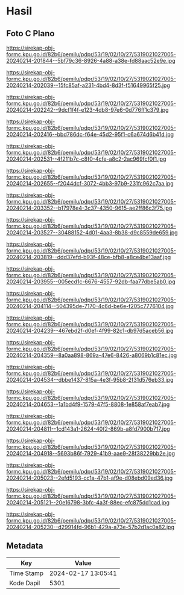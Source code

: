 # Hasil

## Foto C Plano

https://sirekap-obj-formc.kpu.go.id/82b6/pemilu/pdpr/53/19/02/10/27/5319021027005-20240214-201844--5bf79c36-8926-4a88-a38e-fd88aac52e9e.jpg

https://sirekap-obj-formc.kpu.go.id/82b6/pemilu/pdpr/53/19/02/10/27/5319021027005-20240214-202039--15fc85af-a231-4bd4-8d3f-f51649965f25.jpg

https://sirekap-obj-formc.kpu.go.id/82b6/pemilu/pdpr/53/19/02/10/27/5319021027005-20240214-202242--9dcf1f4f-e123-4db8-97e6-0d776ff1c379.jpg

https://sirekap-obj-formc.kpu.go.id/82b6/pemilu/pdpr/53/19/02/10/27/5319021027005-20240214-202416--bbd786dc-f64e-45d2-95f1-c6a674d6b41d.jpg

https://sirekap-obj-formc.kpu.go.id/82b6/pemilu/pdpr/53/19/02/10/27/5319021027005-20240214-202531--4f211b7c-c8f0-4cfe-a8c2-2ac969fcf0f1.jpg

https://sirekap-obj-formc.kpu.go.id/82b6/pemilu/pdpr/53/19/02/10/27/5319021027005-20240214-202655--f2044dcf-3072-4bb3-97b9-231fc962c7aa.jpg

https://sirekap-obj-formc.kpu.go.id/82b6/pemilu/pdpr/53/19/02/10/27/5319021027005-20240214-203352--b17978e4-3c37-4350-9615-ae2ff86c3f75.jpg

https://sirekap-obj-formc.kpu.go.id/82b6/pemilu/pdpr/53/19/02/10/27/5319021027005-20240214-203527--30488152-4d01-4aa3-8b38-d9c8559de659.jpg

https://sirekap-obj-formc.kpu.go.id/82b6/pemilu/pdpr/53/19/02/10/27/5319021027005-20240214-203819--ddd37efd-b93f-48ce-bfb8-a8ce4be13aaf.jpg

https://sirekap-obj-formc.kpu.go.id/82b6/pemilu/pdpr/53/19/02/10/27/5319021027005-20240214-203955--005ecd1c-6676-4557-92db-faa77dbe5ab0.jpg

https://sirekap-obj-formc.kpu.go.id/82b6/pemilu/pdpr/53/19/02/10/27/5319021027005-20240214-204114--504395de-7170-4c6d-be6e-f205c7776104.jpg

https://sirekap-obj-formc.kpu.go.id/82b6/pemilu/pdpr/53/19/02/10/27/5319021027005-20240214-204239--467ebd2f-d0ef-4f99-82c1-db97d5aceb56.jpg

https://sirekap-obj-formc.kpu.go.id/82b6/pemilu/pdpr/53/19/02/10/27/5319021027005-20240214-204359--8a0aa898-869a-47e6-8426-a8069b1c81ec.jpg

https://sirekap-obj-formc.kpu.go.id/82b6/pemilu/pdpr/53/19/02/10/27/5319021027005-20240214-204534--dbbe1437-815a-4e3f-95b8-2f31d576eb33.jpg

https://sirekap-obj-formc.kpu.go.id/82b6/pemilu/pdpr/53/19/02/10/27/5319021027005-20240214-204653--1a1bd4f9-1579-47f5-8808-1e858af7eab7.jpg

https://sirekap-obj-formc.kpu.go.id/82b6/pemilu/pdpr/53/19/02/10/27/5319021027005-20240214-204811--1cd143a1-2624-40f2-869b-a8fd7900b717.jpg

https://sirekap-obj-formc.kpu.go.id/82b6/pemilu/pdpr/53/19/02/10/27/5319021027005-20240214-204918--5693b86f-7929-41b9-aae9-28f38229bb2e.jpg

https://sirekap-obj-formc.kpu.go.id/82b6/pemilu/pdpr/53/19/02/10/27/5319021027005-20240214-205023--2efd5193-cc1a-47b1-af9e-d08ebd09ed36.jpg

https://sirekap-obj-formc.kpu.go.id/82b6/pemilu/pdpr/53/19/02/10/27/5319021027005-20240214-205121--20e16798-3bfc-4a3f-88ec-efc875dd1cad.jpg

https://sirekap-obj-formc.kpu.go.id/82b6/pemilu/pdpr/53/19/02/10/27/5319021027005-20240214-205230--d29914fd-96b1-429a-a73e-57b2d1ac0a82.jpg


## Metadata

| Key        | Value               |
| ---------- | ------------------- |
| Time Stamp | 2024-02-17 13:05:41 |
| Kode Dapil | 5301                |



